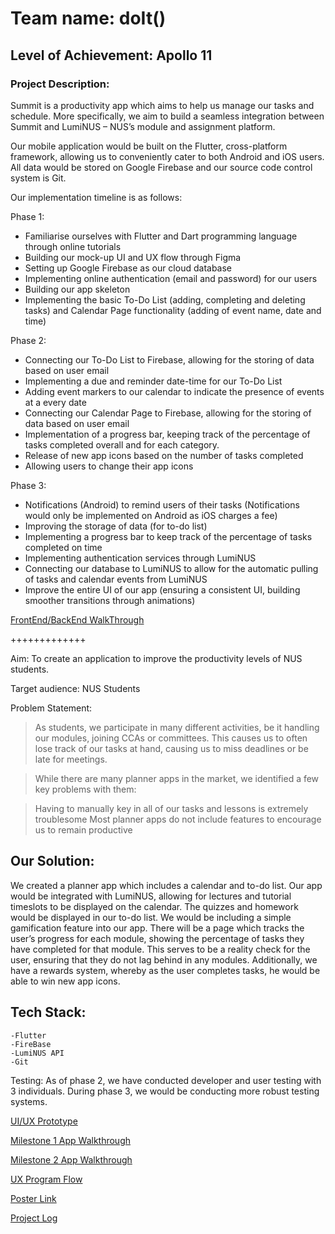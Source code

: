 # Team name: doIt()

## Level of Achievement: Apollo 11

### Project Description: 

Summit is a productivity app which aims to help us manage our tasks and schedule. More specifically, we aim to build a seamless integration between Summit and LumiNUS – NUS’s module and assignment platform.

Our mobile application would be built on the Flutter, cross-platform framework, allowing us to conveniently cater to both Android and iOS users. All data would be stored on Google Firebase and our source code control system is Git.

Our implementation timeline is as follows:

Phase 1: 
-	Familiarise ourselves with Flutter and Dart programming language through online tutorials
-	Building our mock-up UI and UX flow through Figma
-	Setting up Google Firebase as our cloud database
-	Implementing online authentication (email and password) for our users
-	Building our app skeleton 
-	Implementing the basic To-Do List (adding, completing and deleting tasks) and Calendar Page functionality (adding of event name, date and time)

Phase 2:
-	Connecting our To-Do List to Firebase, allowing for the storing of data based on user email 
-	Implementing a due and reminder date-time for our To-Do List
-	Adding event markers to our calendar to indicate the presence of events at a every date
-	Connecting our Calendar Page to Firebase, allowing for the storing of data based on user email 
-	Implementation of a progress bar, keeping track of the percentage of tasks completed overall and for each category.
-	Release of new app icons based on the number of tasks completed 
-	Allowing users to change their app icons


Phase 3:
-	Notifications (Android) to remind users of their tasks
(Notifications would only be implemented on Android as iOS charges a fee)
-	Improving the storage of data (for to-do list)
-	Implementing a progress bar to keep track of the percentage of tasks completed on time
-	Implementing authentication services through LumiNUS
-	Connecting our database to LumiNUS to allow for the automatic pulling of tasks and calendar events from LumiNUS
-	Improve the entire UI of our app (ensuring a consistent UI, building smoother transitions through animations)

[FrontEnd/BackEnd WalkThrough](https://drive.google.com/file/d/1ovEeuez4GGploSDG_n-z5kdTIl9vDXIl/view?usp=sharing)

+++++++++++++

Aim: To create an application to improve the productivity levels of NUS students.

Target audience: NUS Students

Problem Statement: 
>As students, we participate in many different activities, be it handling our modules, joining CCAs or committees. This causes us to often lose track of our tasks at hand, causing us to miss deadlines or be late for meetings. 

>While there are many planner apps in the market, we identified a few key problems with them:

>Having to manually key in all of our tasks and lessons is extremely troublesome
Most planner apps do not include features to encourage us to remain productive


## Our Solution: 

We created a planner app which includes a calendar and to-do list. Our app would be integrated with LumiNUS, allowing for lectures and tutorial timeslots to be displayed on the calendar. The quizzes and homework would be displayed in our to-do list. 
We would be including a simple gamification feature into our app. There will be a page which tracks the user’s progress for each module, showing the percentage of tasks they have completed for that module. This serves to be a reality check for the user, ensuring that they do not lag behind in any modules. 
Additionally, we have a rewards system, whereby as the user completes tasks, he would be able to win new app icons.

## Tech Stack:
    -Flutter
    -FireBase
    -LumiNUS API
    -Git

Testing:
As of phase 2, we have conducted developer and user testing with 3 individuals. During phase 3, we would be conducting more robust testing systems. 

[UI/UX Prototype](https://drive.google.com/file/d/1QaSjk1qGhQfM8YVW1si3e7FY4kyx8elP/view?usp=sharing)

[Milestone 1 App Walkthrough](https://youtu.be/Ih9LIYMVL5k)

[Milestone 2 App Walkthrough](https://youtu.be/Wsk-k_lVZTY)

[UX Program Flow](https://drive.google.com/file/d/17OUUayTRPn0P3Pa_KmxGoqzXls1L8SR3/view)

[Poster Link](https://docs.google.com/presentation/d/1n6n6FBOJjyZbyPo2389HsmWM8EyCu0vq77wNdqc_Vkw/edit?usp=sharing)

[Project Log](https://docs.google.com/spreadsheets/d/1QzaLbCOcQz6imKT6Gw6qvRGGeeXJ6V3ohopMn0OgsLA/edit#gid=0)
